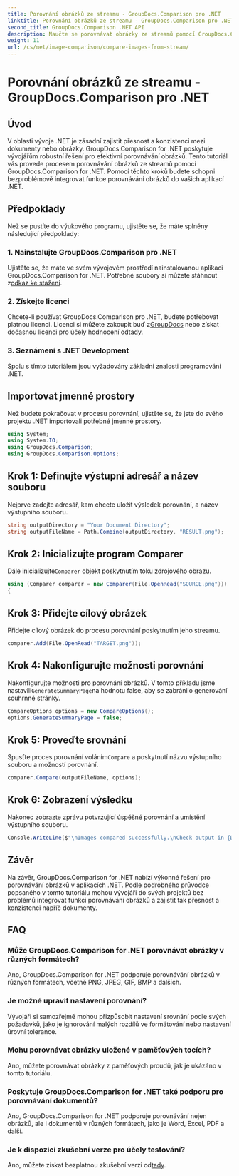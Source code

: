 ```yaml
---
title: Porovnání obrázků ze streamu - GroupDocs.Comparison pro .NET
linktitle: Porovnání obrázků ze streamu - GroupDocs.Comparison pro .NET
second_title: GroupDocs.Comparison .NET API
description: Naučte se porovnávat obrázky ze streamů pomocí GroupDocs.Comparison for .NET. Podrobný průvodce pro bezproblémovou integraci do aplikací .NET.
weight: 11
url: /cs/net/image-comparison/compare-images-from-stream/
---
```


# Porovnání obrázků ze streamu - GroupDocs.Comparison pro .NET

## Úvod
V oblasti vývoje .NET je zásadní zajistit přesnost a konzistenci mezi dokumenty nebo obrázky. GroupDocs.Comparison for .NET poskytuje vývojářům robustní řešení pro efektivní porovnávání obrázků. Tento tutoriál vás provede procesem porovnávání obrázků ze streamů pomocí GroupDocs.Comparison for .NET. Pomocí těchto kroků budete schopni bezproblémově integrovat funkce porovnávání obrázků do vašich aplikací .NET.
## Předpoklady
Než se pustíte do výukového programu, ujistěte se, že máte splněny následující předpoklady:
### 1. Nainstalujte GroupDocs.Comparison pro .NET
Ujistěte se, že máte ve svém vývojovém prostředí nainstalovanou aplikaci GroupDocs.Comparison for .NET. Potřebné soubory si můžete stáhnout z[odkaz ke stažení](https://releases.groupdocs.com/comparison/net/).
### 2. Získejte licenci
 Chcete-li používat GroupDocs.Comparison pro .NET, budete potřebovat platnou licenci. Licenci si můžete zakoupit buď z[GroupDocs](https://purchase.groupdocs.com/buy) nebo získat dočasnou licenci pro účely hodnocení od[tady](https://purchase.groupdocs.com/temporary-license/).
### 3. Seznámení s .NET Development
Spolu s tímto tutoriálem jsou vyžadovány základní znalosti programování .NET.

## Importovat jmenné prostory
Než budete pokračovat v procesu porovnání, ujistěte se, že jste do svého projektu .NET importovali potřebné jmenné prostory. 
```csharp
using System;
using System.IO;
using GroupDocs.Comparison;
using GroupDocs.Comparison.Options;
```
## Krok 1: Definujte výstupní adresář a název souboru
Nejprve zadejte adresář, kam chcete uložit výsledek porovnání, a název výstupního souboru.
```csharp
string outputDirectory = "Your Document Directory";
string outputFileName = Path.Combine(outputDirectory, "RESULT.png");
```
## Krok 2: Inicializujte program Comparer
 Dále inicializujte`Comparer` objekt poskytnutím toku zdrojového obrazu.
```csharp
using (Comparer comparer = new Comparer(File.OpenRead("SOURCE.png")))
{
```
## Krok 3: Přidejte cílový obrázek
Přidejte cílový obrázek do procesu porovnání poskytnutím jeho streamu.
```csharp
comparer.Add(File.OpenRead("TARGET.png"));
```
## Krok 4: Nakonfigurujte možnosti porovnání
 Nakonfigurujte možnosti pro porovnání obrázků. V tomto příkladu jsme nastavili`GenerateSummaryPage`na hodnotu false, aby se zabránilo generování souhrnné stránky.
```csharp
CompareOptions options = new CompareOptions();
options.GenerateSummaryPage = false;
```
## Krok 5: Proveďte srovnání
 Spusťte proces porovnání voláním`Compare` a poskytnutí názvu výstupního souboru a možností porovnání.
```csharp
comparer.Compare(outputFileName, options);
```
## Krok 6: Zobrazení výsledku
Nakonec zobrazte zprávu potvrzující úspěšné porovnání a umístění výstupního souboru.
```csharp
Console.WriteLine($"\nImages compared successfully.\nCheck output in {Directory.GetCurrentDirectory()}.");
```

## Závěr
Na závěr, GroupDocs.Comparison for .NET nabízí výkonné řešení pro porovnávání obrázků v aplikacích .NET. Podle podrobného průvodce popsaného v tomto tutoriálu mohou vývojáři do svých projektů bez problémů integrovat funkci porovnávání obrázků a zajistit tak přesnost a konzistenci napříč dokumenty.
## FAQ
### Může GroupDocs.Comparison for .NET porovnávat obrázky v různých formátech?
Ano, GroupDocs.Comparison for .NET podporuje porovnávání obrázků v různých formátech, včetně PNG, JPEG, GIF, BMP a dalších.
### Je možné upravit nastavení porovnání?
Vývojáři si samozřejmě mohou přizpůsobit nastavení srovnání podle svých požadavků, jako je ignorování malých rozdílů ve formátování nebo nastavení úrovní tolerance.
### Mohu porovnávat obrázky uložené v paměťových tocích?
Ano, můžete porovnávat obrázky z paměťových proudů, jak je ukázáno v tomto tutoriálu.
### Poskytuje GroupDocs.Comparison for .NET také podporu pro porovnávání dokumentů?
Ano, GroupDocs.Comparison for .NET podporuje porovnávání nejen obrázků, ale i dokumentů v různých formátech, jako je Word, Excel, PDF a další.
### Je k dispozici zkušební verze pro účely testování?
 Ano, můžete získat bezplatnou zkušební verzi od[tady](https://releases.groupdocs.com/).